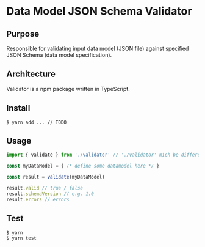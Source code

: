 # Data Model JSON Schema Validator

## Purpose

Responsible for validating input data model (JSON file) against specified JSON Schema (data model specification).

## Architecture

Validator is a npm package written in TypeScript.

## Install

```bash2
$ yarn add ... // TODO
```

## Usage

```ts
import { validate } from './validator' // './validator' mich be different

const myDataModel = { /* define some datamodel here */ }

const result = validate(myDataModel)

result.valid // true / false
result.schemaVersion // e.g. 1.0
result.errors // errors
```

## Test

```bash2
$ yarn
$ yarn test
```
